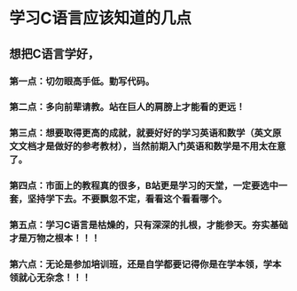# 学习C语言应该知道的几点
## 想把C语言学好，
### 第一点：切勿眼高手低。勤写代码。
### 第二点：多向前辈请教。站在巨人的肩膀上才能看的更远！
### 第三点：想要取得更高的成就，就要好好的学习英语和数学（英文原文文档才是做好的参考教材），当然前期入门英语和数学是不用太在意了。
### 第四点：市面上的教程真的很多，B站更是学习的天堂，一定要选中一套，坚持学下去。不要飘忽不定，看看这个看看哪个。
### 第五点：学习C语言是枯燥的，只有深深的扎根，才能参天。夯实基础才是万物之根本！！！
### 第六点：无论是参加培训班，还是自学都要记得你是在学本领，学本领就心无杂念！！！
